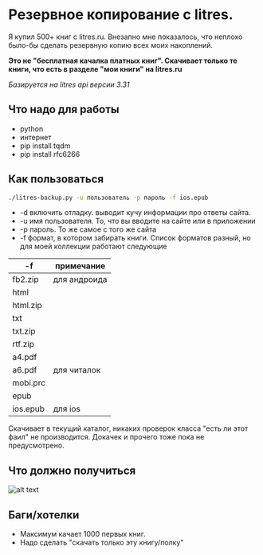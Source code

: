 # Резервное копирование с litres. 

Я купил 500+ книг с litres.ru. Внезапно мне показалось, что неплохо было-бы сделать резервную копию всех моих накоплений. 

**Это не "бесплатная качалка платных книг". Скачивает только те книги, что есть в разделе "мои книги" на litres.ru**

_Базируется на litres api версии 3.31_

## Что надо для работы

- python
- интернет
- pip install tqdm
- pip install rfc6266

## Как пользоваться

``` bash
./litres-backup.py -u пользователь -p пароль -f ios.epub
```
- -d включить отладку. выводит кучу информации про ответы сайта. 
- -u имя пользователя. То, что вы вводите на сайте или в приложении
- -p пароль. То же самое с того же сайта
- -f формат, в котором забирать книги. Список форматов разный, но для моей коллекции работают следующие 

-f|примечание
---|---
fb2.zip|для андроида
html|
html.zip|
txt|
txt.zip|
rtf.zip|
a4.pdf|
a6.pdf|для читалок
mobi.prc|
epub|
ios.epub|для ios

Скачивает в текущий каталог, никаких проверок класса "есть ли этот фаил" не производится. Докачек и прочего тоже пока не предусмотрено.

## Что должно получиться

![alt text](https://raw.githubusercontent.com/kiltum/litres-backup/master/screen.png "How it works")

## Баги/хотелки

- Максимум качает 1000 первых книг.
- Надо сделать "скачать только эту книгу/полку"


